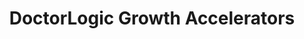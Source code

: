 ---
layout: components
title: DoctorLogic Growth Accelerators
description: "Our team of seasoned medical content writers blends their talents in medical and digital marketing to deliver custom SEO rich local content. We then use Content Multiplier to amplify the most relevant and engaging content pages for patients and search engines."
meta_image: "/img/meta/social-reputation.jpg"
gsap: true
custom_js: growth-accelerators
page_class:
- class: growth-accelerators
product: "growth accelerators"
permalink: "/products/growth-accelerators"
hs_form_id: "75c57a13-9090-4db1-acd0-be51d1a76f7e"
product_nav:
- product_prev: "success-insights"
  product_next: "website-management"
next_page: "website-management"
page_sections:
- component: hero-1
  component_css: hero
  class: hero-sample
  tagline: 
  - headline: "Growth Accelerators"
    icon:
    - img: "/img/product-icons/growth-accelerators.svg"
      alt: "DoctorLogic Growth Accelerators"
  headline: "Grow Your Practice As Fast As You Want"
  text: "For today’s medical practice, fast growth is the optimal goal but may seem in the stars. Our Growth Accelerators are a solid return on investment and when added to your marketing plan, can help your practice reach new heights."
  btn:
  img: "/img/products/growth-accelerators/hero-img.svg"
  alt: "DoctorLogic Growth Accelerators"
- component: image-group
  component_css: image-group
  class: growth-accelerators__image-group--1
  headline: "Dedicated Managed Chat"
  text: "Your website is a lead generation engine and you have visitors coming in all the time. With Managed Chat, never miss a conversation and convert your valuable website traffic into leads."
  btn:
  - btn-link: "/products/growth-accelerators/managed-chat"
    btn-label: Learn More
  items:
  - class: image-group__image--1
    img: true
    src: /img/products/growth-accelerators/chat-1.svg
    alt-text: "DoctorLogic Managed Chat" 
  - class: image-group__image--2
    img: true
    src: /img/products/growth-accelerators/chat-2.svg
    alt-text: "DoctorLogic Managed Chat"
  - class: image-group__image--3
    img: true
    src: /img/products/growth-accelerators/chat-3.svg
    alt-text: "DoctorLogic Managed Chat"
  - class: image-group__image--4
    img: true
    src: /img/products/growth-accelerators/chat-4.svg
    alt-text: "DoctorLogic Managed Chat" 
  - class: image-group__image--5
    img: true
    src: /img/products/growth-accelerators/chat-5.svg
    alt-text: "DoctorLogic Managed Chat" 
  - class: image-group__image--6
    img: true
    src: /img/products/growth-accelerators/chat-6.svg
    alt-text: "DoctorLogic Managed Chat"      
- component: feature-1
  component_css: feature
  headline: "Increase Reach With Paid Advertising"
  class: growth-accelerators__feature--1
  text: "As more and more patients turn to search engines to find a doctor or more information on a certain medical procedure, it’s important to be where they’re looking. With Paid Advertising we can build targeted online campaigns that achieve maximum ROI for your medical practice."
  btn:
  - btn-link: /products/growth-accelerators/paid-advertising
    btn-label: Learn More
  img: "/img/products/growth-accelerators/paid-advertising.jpg"
  alt: "Paid Advertising"
  img_alignment: "Right"
- component: feature-1
  component_css: feature
  headline: "Healthcare Content Marketing"
  class: growth-accelerators__feature--2
  text: "The driver behind many elements of a successful marketing plan is Content Marketing. Content is essential to introducing patients to your practice with educational information and can dramatically impact your organic search results, SEO, rankings and keywords."
  btn:
  - btn-link: #
    btn-label: Learn More
  img: "/img/products/growth-accelerators/content-marketing.jpg"
  alt: "Content Marketing"
  img_alignment: "Left"
- component: feature-1
  component_css: feature
  headline: "Build Trust With Video"
  class: growth-accelerators__feature--3
  text: "Video has been proven to attract more consumer attention than any other medium. To really stand out from your competition, build trust and increase traffic to your website, video should be part of your marketing strategy."
  btn:
  - btn-link: /products/growth-accelerators/video-content
    btn-label: Learn More
  img: "/img/products/growth-accelerators/video-marketing.jpg"
  alt: "Video Marketing"
  img_alignment: "Right"
---